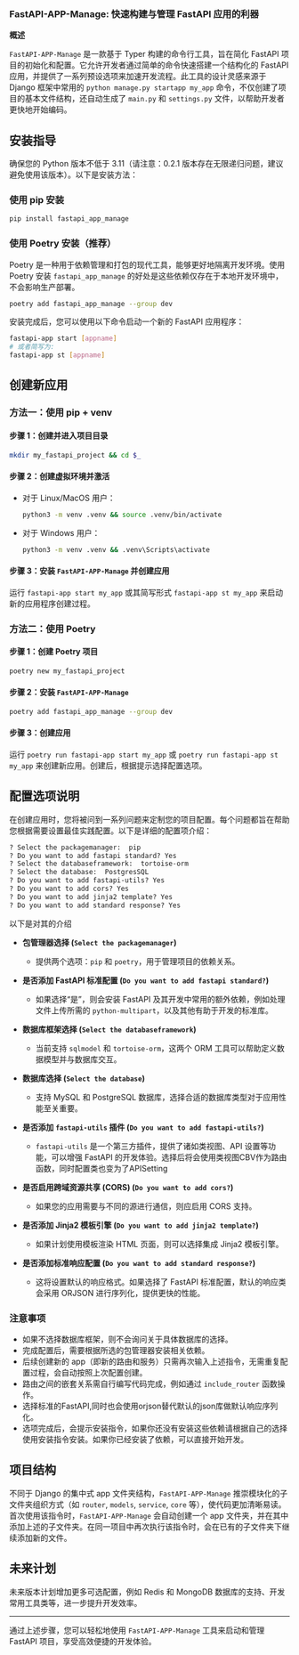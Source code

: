 ### FastAPI-APP-Manage: 快速构建与管理 FastAPI 应用的利器

**概述**

`FastAPI-APP-Manage` 是一款基于 Typer 构建的命令行工具，旨在简化 FastAPI 项目的初始化和配置。它允许开发者通过简单的命令快速搭建一个结构化的
FastAPI 应用，并提供了一系列预设选项来加速开发流程。此工具的设计灵感来源于 Django 框架中常用的
`python manage.py startapp my_app` 命令，不仅创建了项目的基本文件结构，还自动生成了 `main.py` 和 `settings.py`
文件，以帮助开发者更快地开始编码。

## 安装指导

确保您的 Python 版本不低于 3.11（请注意：0.2.1 版本存在无限递归问题，建议避免使用该版本）。以下是安装方法：

### 使用 pip 安装

```bash
pip install fastapi_app_manage
```

### 使用 Poetry 安装（推荐）

Poetry 是一种用于依赖管理和打包的现代工具，能够更好地隔离开发环境。使用 Poetry 安装 `fastapi_app_manage`
的好处是这些依赖仅存在于本地开发环境中，不会影响生产部署。

```bash
poetry add fastapi_app_manage --group dev
```

安装完成后，您可以使用以下命令启动一个新的 FastAPI 应用程序：

```bash
fastapi-app start [appname]
# 或者简写为:
fastapi-app st [appname]
```

## 创建新应用

### 方法一：使用 pip + venv

#### 步骤 1：创建并进入项目目录

```bash
mkdir my_fastapi_project && cd $_
```

#### 步骤 2：创建虚拟环境并激活

- 对于 Linux/MacOS 用户：

  ```bash
  python3 -m venv .venv && source .venv/bin/activate
  ```

- 对于 Windows 用户：

  ```bash
  python3 -m venv .venv && .venv\Scripts\activate
  ```

#### 步骤 3：安装 `FastAPI-APP-Manage` 并创建应用

运行 `fastapi-app start my_app` 或其简写形式 `fastapi-app st my_app` 来启动新的应用程序创建过程。

### 方法二：使用 Poetry

#### 步骤 1：创建 Poetry 项目

```bash
poetry new my_fastapi_project
```

#### 步骤 2：安装 `FastAPI-APP-Manage`

```bash
poetry add fastapi_app_manage --group dev
```

#### 步骤 3：创建应用

运行 `poetry run fastapi-app start my_app` 或 `poetry run fastapi-app st my_app` 来创建新应用。创建后，根据提示选择配置选项。

## 配置选项说明

在创建应用时，您将被问到一系列问题来定制您的项目配置。每个问题都旨在帮助您根据需要设置最佳实践配置。以下是详细的配置项介绍：

```markdown
? Select the packagemanager:  pip
? Do you want to add fastapi standard? Yes
? Select the databaseframework:  tortoise-orm
? Select the database:  PostgresSQL
? Do you want to add fastapi-utils? Yes
? Do you want to add cors? Yes
? Do you want to add jinja2 template? Yes
? Do you want to add standard response? Yes 
```

以下是对其的介绍

- **包管理器选择 (`Select the packagemanager`)**
    - 提供两个选项：`pip` 和 `poetry`，用于管理项目的依赖关系。

- **是否添加 FastAPI 标准配置 (`Do you want to add fastapi standard?`)**
    - 如果选择“是”，则会安装 FastAPI 及其开发中常用的额外依赖，例如处理文件上传所需的 `python-multipart`，以及其他有助于开发的标准库。

- **数据库框架选择 (`Select the databaseframework`)**
    - 当前支持 `sqlmodel` 和 `tortoise-orm`，这两个 ORM 工具可以帮助定义数据模型并与数据库交互。

- **数据库选择 (`Select the database`)**
    - 支持 MySQL 和 PostgreSQL 数据库，选择合适的数据库类型对于应用性能至关重要。

- **是否添加 `fastapi-utils` 插件 (`Do you want to add fastapi-utils?`)**
    - `fastapi-utils` 是一个第三方插件，提供了诸如类视图、API 设置等功能，可以增强 FastAPI
      的开发体验。选择后将会使用类视图CBV作为路由函数，同时配置类也变为了APISetting

- **是否启用跨域资源共享 (CORS) (`Do you want to add cors?`)**
    - 如果您的应用需要与不同的源进行通信，则应启用 CORS 支持。

- **是否添加 Jinja2 模板引擎 (`Do you want to add jinja2 template?`)**
    - 如果计划使用模板渲染 HTML 页面，则可以选择集成 Jinja2 模板引擎。

- **是否添加标准响应配置 (`Do you want to add standard response?`)**
    - 这将设置默认的响应格式。如果选择了 FastAPI 标准配置，默认的响应类会采用 ORJSON 进行序列化，提供更快的性能。

### 注意事项

- 如果不选择数据库框架，则不会询问关于具体数据库的选择。
- 完成配置后，需要根据所选的包管理器安装相关依赖。
- 后续创建新的 app（即新的路由和服务）只需再次输入上述指令，无需重复配置过程，会自动按照上次配置创建。
- 路由之间的嵌套关系需自行编写代码完成，例如通过 `include_router` 函数操作。
- 选择标准的FastAPI,同时也会使用orjson替代默认的json库做默认响应序列化。
- 选项完成后，会提示安装指令，如果你还没有安装这些依赖请根据自己的选择使用安装指令安装。如果你已经安装了依赖，可以直接开始开发。

## 项目结构

不同于 Django 的集中式 app 文件夹结构，`FastAPI-APP-Manage` 推崇模块化的子文件夹组织方式（如 `router`, `models`,
`service`, `core` 等），使代码更加清晰易读。首次使用该指令时，`FastAPI-APP-Manage` 会自动创建一个 app
文件夹，并在其中添加上述的子文件夹。在同一项目中再次执行该指令时，会在已有的子文件夹下继续添加新的文件。

## 未来计划

未来版本计划增加更多可选配置，例如 Redis 和 MongoDB 数据库的支持、开发常用工具类等，进一步提升开发效率。

---

通过上述步骤，您可以轻松地使用 `FastAPI-APP-Manage` 工具来启动和管理 FastAPI 项目，享受高效便捷的开发体验。




